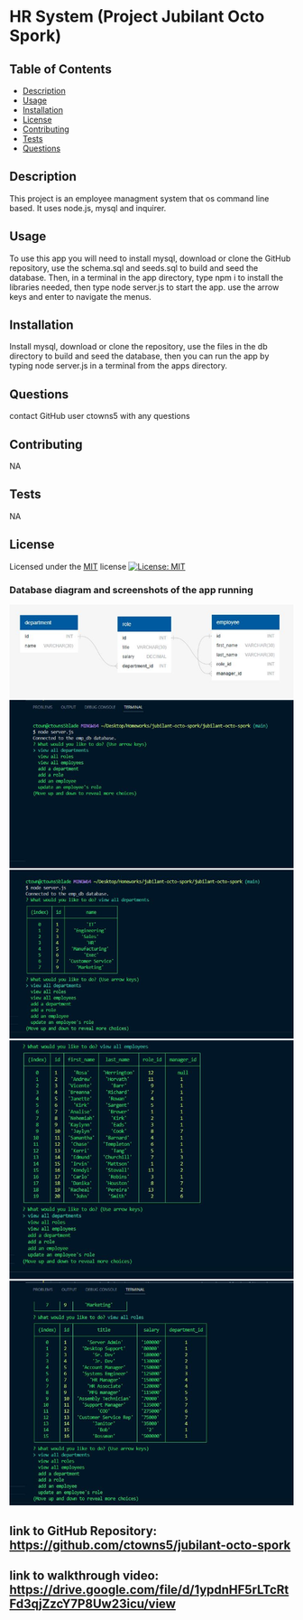 
  # HR System (Project Jubilant Octo Spork)

  ## Table of Contents
  - [Description](#Description)
  - [Usage](#Usage)
  - [Installation](#Installation)
  - [License](#License)
  - [Contributing](#Contributing)
  - [Tests](#Tests)
  - [Questions](#Questions)

  ## Description
  This project is an employee managment system that os command line based.  It uses node.js, mysql and inquirer.

  ## Usage
  To use this app you will need to install mysql, download or clone the GitHub repository, use the schema.sql and seeds.sql to build and seed the database. Then, in a terminal in the app directory, type npm i to install the libraries needed, then type node server.js to start the app. use the arrow keys and enter to navigate the menus.

  ## Installation
  Install mysql, download or clone the repository, use the files in the db directory to build and seed the database, then you can run the app by typing node server.js in a terminal from the apps directory.

  ## Questions
  contact GitHub user ctowns5 with any questions

  ## Contributing
  NA

  ## Tests
  NA

  ## License
  Licensed under the [MIT](https://opensource.org/licenses/MIT) license
  [![License: MIT](https://img.shields.io/badge/License-MIT-yellow.svg)](https://opensource.org/licenses/MIT)

  ### Database diagram and screenshots of the app running
  ![picture of the main menu](./assets/images/octodbchart.jpg)
  ![picture of the main menu](./assets/images/josmain.jpg)
  ![picture of the app after running](./assets/images/josdept.jpg)
  ![picture of the example logo](./assets/images/josemp.jpg)
  ![picture of the example logo](./assets/images/josroles.jpg)
  ## link to GitHub Repository: https://github.com/ctowns5/jubilant-octo-spork

  ## link to walkthrough video: https://drive.google.com/file/d/1ypdnHF5rLTcRtFd3qjZzcY7P8Uw23icu/view

  
